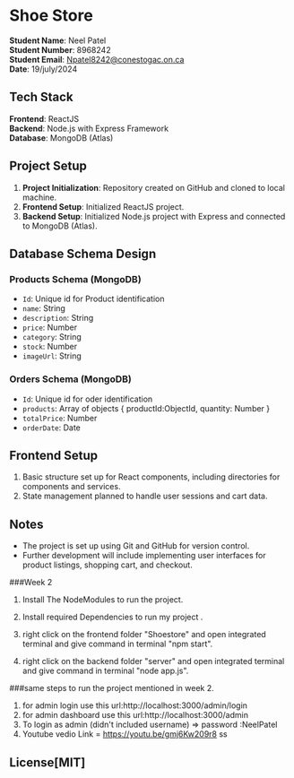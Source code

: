 # Shoe Store 

**Student Name**: Neel Patel  
**Student Number**: 8968242   
**Student Email**: Npatel8242@conestogac.on.ca  
**Date**: 19/july/2024

## Tech Stack

**Frontend**: ReactJS  
**Backend**: Node.js with Express Framework   
**Database**: MongoDB (Atlas)

## Project Setup

1. **Project Initialization**: Repository created on GitHub and cloned to local machine.
2. **Frontend Setup**: Initialized ReactJS project.
3. **Backend Setup**: Initialized Node.js project with Express and connected to MongoDB (Atlas).

## Database Schema Design

### Products Schema (MongoDB)
- `Id`: Unique id for Product identification
- `name`: String
- `description`: String
- `price`: Number
- `category`: String
- `stock`: Number
- `imageUrl`: String

### Orders Schema (MongoDB)

- `Id`: Unique id for oder identification
- `products`: Array of objects { productId:ObjectId, quantity: Number }
- `totalPrice`: Number
- `orderDate`: Date

## Frontend Setup

1. Basic structure set up for React components, including directories for components and services.
2. State management planned to handle user sessions and cart data.

## Notes

- The project is set up using Git and GitHub for version control.
- Further development will include implementing user interfaces for product listings, shopping cart, and checkout.

###Week 2

1. Install The NodeModules to run the project.
2. Install required Dependencies to run my project .

3. right click on the frontend folder "Shoestore" and open integrated terminal and give command in terminal "npm start".
4. right click on the backend folder "server" and open integrated terminal and give command in terminal "node app.js".

###same steps to run the project mentioned in week 2.
1. for admin login use this url:http://localhost:3000/admin/login
2. for admin dashboard use this url:http://localhost:3000/admin
3. To login as admin (didn't included username) => password :NeelPatel 
4. Youtube vedio Link = https://youtu.be/gmj6Kw209r8
ss
## License[MIT]